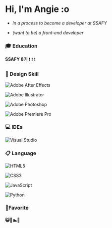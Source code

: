 # Hi, I'm Angie :o

- *In a process to become a developer at SSAFY*

- *(want to be) a front-end developer*



### 🎓 Education

**SSAFY 8기** :heavy_exclamation_mark: :heavy_exclamation_mark: :heavy_exclamation_mark:

### 🎨 Design Skill

![Adobe After Effects](https://img.shields.io/badge/Adobe%20After%20Effects-9999FF.svg?style=for-the-badge&logo=Adobe%20After%20Effects&logoColor=white)

![Adobe Illustrator](https://img.shields.io/badge/adobe%20illustrator-%23FF9A00.svg?style=for-the-badge&logo=adobe%20illustrator&logoColor=white)

![Adobe Photoshop](https://img.shields.io/badge/adobe%20photoshop-%2331A8FF.svg?style=for-the-badge&logo=adobe%20photoshop&logoColor=white)

![Adobe Premiere Pro](https://img.shields.io/badge/Adobe%20Premiere%20Pro-9999FF.svg?style=for-the-badge&logo=Adobe%20Premiere%20Pro&logoColor=white)

### 💻 IDEs

![Visual Studio](https://img.shields.io/badge/Visual%20Studio-5C2D91.svg?style=for-the-badge&logo=visual-studio&logoColor=white)

### 📋 Language

![HTML5](https://img.shields.io/badge/html5-%23E34F26.svg?style=for-the-badge&logo=html5&logoColor=white)

![CSS3](https://img.shields.io/badge/css3-%231572B6.svg?style=for-the-badge&logo=css3&logoColor=white)

![JavaScript](https://img.shields.io/badge/javascript-%23323330.svg?style=for-the-badge&logo=javascript&logoColor=%23F7DF1E)

![Python](https://img.shields.io/badge/python-3670A0?style=for-the-badge&logo=python&logoColor=ffdd54)

### :purple_heart:Favorite

#### :smiley_cat::dog::swimmer::tangerine:

